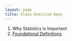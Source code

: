 ```yaml
---
layout: page
title: Class Exercise Keys
---
```


1. Why Statistics is Important
1. [Foundational Definitions](../modules/Foundational_Definitions/CE_Keys)

<!--
1. [Data Production](../modules/Data_Production/CE_Keys.html)
1. [Getting Data into RStudio](../modules/Getting_Data_Into_R/CE_Keys.html)
1. [Univariate EDA - Quantitative](../modules/UnivEDA_Quantitative/CE_Keys.html)
1. [Univariate EDA - Categorical](../modules/UnivEDA_Categorical/CE_Keys.html)
1. [Normal Distributions](../modules/Normal_Distributions/CE_Keys.html)
1. [Bivariate EDA - Quantitative](../modules/BivEDA_Quantitative/CE_Keys.html)
1. [Bivariate EDA - Categorical](../modules/BivEDA_Categorical/CE_Keys.html)
1. [Linear Regression](../modules/Linear_Regression/CE_Keys.html)
1. [Probability Introduction](../modules/Probability/CE_Keys.html)
1. [Sampling Distributions](../modules/Sampling_Distributions/CE_Keys.html)
1. [Hypothesis Testing](../modules/Hypothesis_Testing/CE_Keys.html)
1. [Confidence Regions](../modules/Confidence_Intervals/CE_Keys.html)
1. [1-Sample Z-Test](../modules/1_Sample_Z/CE_Keys.html)
1. [1-Sample t-Test](../modules/1_Sample_t/CE_Keys.html)
1. [2-Sample t-Test](../modules/2_Sample_t/CE_Keys.html)
1. [Chi-Square Test](../modules/ChiSquare/CE_Keys.html)
1. [Goodness-of-Fit Test](../modules/Goodness_of_Fit/CE_Keys.html)
-->
